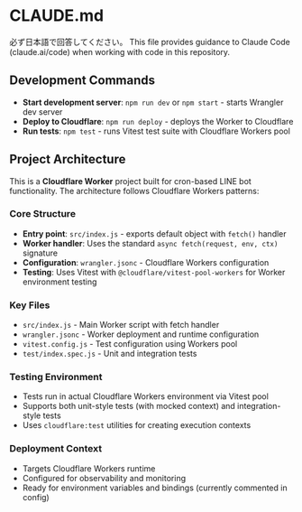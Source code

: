 # CLAUDE.md
必ず日本語で回答してください。
This file provides guidance to Claude Code (claude.ai/code) when working with code in this repository.

## Development Commands

- **Start development server**: `npm run dev` or `npm start` - starts Wrangler dev server
- **Deploy to Cloudflare**: `npm run deploy` - deploys the Worker to Cloudflare
- **Run tests**: `npm test` - runs Vitest test suite with Cloudflare Workers pool

## Project Architecture

This is a **Cloudflare Worker** project built for cron-based LINE bot functionality. The architecture follows Cloudflare Workers patterns:

### Core Structure
- **Entry point**: `src/index.js` - exports default object with `fetch()` handler
- **Worker handler**: Uses the standard `async fetch(request, env, ctx)` signature
- **Configuration**: `wrangler.jsonc` - Cloudflare Workers configuration
- **Testing**: Uses Vitest with `@cloudflare/vitest-pool-workers` for Worker environment testing

### Key Files
- `src/index.js` - Main Worker script with fetch handler
- `wrangler.jsonc` - Worker deployment and runtime configuration
- `vitest.config.js` - Test configuration using Workers pool
- `test/index.spec.js` - Unit and integration tests

### Testing Environment
- Tests run in actual Cloudflare Workers environment via Vitest pool
- Supports both unit-style tests (with mocked context) and integration-style tests
- Uses `cloudflare:test` utilities for creating execution contexts

### Deployment Context
- Targets Cloudflare Workers runtime
- Configured for observability and monitoring
- Ready for environment variables and bindings (currently commented in config)
